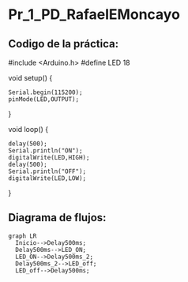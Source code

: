 # Pr_1_PD_RafaelEMoncayo

## Codigo de la práctica:

#include <Arduino.h>
#define LED 18

void setup() {

    Serial.begin(115200);
    pinMode(LED,OUTPUT);
    
}

void loop() {

    delay(500);
    Serial.println("ON");
    digitalWrite(LED,HIGH);
    delay(500);
    Serial.println("OFF");
    digitalWrite(LED,LOW);
    
}

## Diagrama de flujos:

```mermaid
graph LR
  Inicio-->Delay500ms;
  Delay500ms-->LED_ON;
  LED_ON-->Delay500ms_2;
  Delay500ms_2-->LED_off;
  LED_off-->Delay500ms;
```
  
 
  
